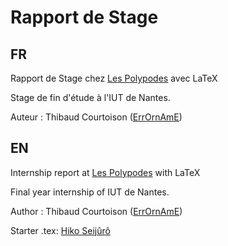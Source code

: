 # Rapport de Stage

## FR
Rapport de Stage chez [Les Polypodes](http://lespolypodes.com/) avec LaTeX

Stage de fin d'étude à l'IUT de Nantes.

Auteur : Thibaud Courtoison ([ErrOrnAmE](https://github.com/ErrOrnAmE))

## EN
Internship report at [Les Polypodes](http://lespolypodes.com/) with LaTeX

Final year internship of IUT de Nantes.

Author : Thibaud Courtoison ([ErrOrnAmE](https://github.com/ErrOrnAmE))



Starter .tex: [Hiko Seijûrô](http://blog.hikoweb.net/index.php?post/2011/11/06/Exemple-de-rapport-en-LaTeX)